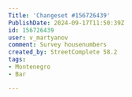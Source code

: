 ```yaml
---
Title: 'Changeset #156726439'
PublishDate: 2024-09-17T11:50:39Z
id: 156726439
user: v_martyanov
comment: Survey housenumbers
created_by: StreetComplete 58.2
tags:
- Montenegro
- Bar

---
```

